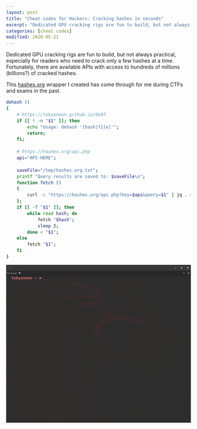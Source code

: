 ```yaml
---
layout: post
title: "Cheat codes for Hackers: Cracking hashes in seconds"
excerpt: "Dedicated GPU cracking rigs are fun to build, but not always practical, especially for readers who need to crack only a few hashes at a time. Fortunately, there are available APIs with access to hundreds of millions (billions?) of cracked hashes."
categories: [cheat codes]
modified: 2020-05-21
---
```


Dedicated GPU cracking rigs are fun to build, but not always practical, especially for readers who need to crack only a few hashes at a time. Fortunately, there are available APIs with access to hundreds of millions (billions?) of cracked hashes.

This [hashes.org](https://hashes.org/api.php) wrapper I created has come through for me during CTFs and exams in the past.

```bash
dehash () 
{ 
    # https://tokyoneon.github.io/0x0f
    if [[ ! -n "$1" ]]; then
        echo "Usage: dehash '[hash|file]'";
        return;
    fi;
    
    # https://hashes.org/api.php
    api="API-HERE";
    
    saveFile="/tmp/hashes.org.txt";
    printf "Query results are saved to: $saveFile\n";
    function fetch () 
    { 
        curl -s "https://hashes.org/api.php?key=$api&query=$1" | jq . > >(tee -a $saveFile >&2)
    };
    if [[ -f "$1" ]]; then
        while read hash; do
            fetch "$hash";
            sleep 2;
        done < "$1";
    else
        fetch "$1";
    fi
}
```

![](img/0x0f/0x0f-01.gif)
